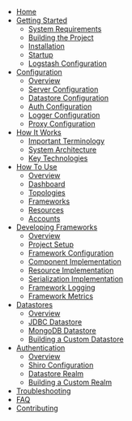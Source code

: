 * [Home](Home)
* [Getting Started](Getting-Started)
  * [System Requirements](Getting-Started#system-requirements)
  * [Building the Project](Getting-Started#building-the-project)
  * [Installation](Getting-Started#installation)
  * [Startup](Getting-Started#startup)
  * [Logstash Configuration](Getting-Started#logstash-configuration-optional)
* [Configuration](Configuration)
  * [Overview](Configuration#overview)
  * [Server Configuration](Configuration#server-configuration)
  * [Datastore Configuration](Configuration#datastore-configuration)
  * [Auth Configuration](Configuration#auth-configuration)
  * [Logger Configuration](Configuration#logger-configuration)
  * [Proxy Configuration](Configuration#proxy-configuration)
* [How It Works](How-It-Works)
  * [Important Terminology](How-It-Works#important-terminology)
  * [System Architecture](How-It-Works#system-architecture)
  * [Key Technologies](How-It-Works#key-technologies)
* [How To Use](How-To-Use)
  * [Overview](How-To-Use#overview)
  * [Dashboard]()
  * [Topologies]()
  * [Frameworks]()
  * [Resources]()
  * [Accounts]()
* [Developing Frameworks](Developing-Frameworks)
  * [Overview](Developing-Frameworks#overview)
  * [Project Setup](Framework-Project-Setup)
  * [Framework Configuration](Framework-Configuration)
  * [Component Implementation](Component-Implementation)
  * [Resource Implementation](Resource-Implementation)
  * [Serialization Implementation](Serialization-Implementation)
  * [Framework Logging](Framework-Logging)
  * [Framework Metrics](Framework-Metrics)
* [Datastores](Datastores)
  * [Overview](Datastores#overview)
  * [JDBC Datastore](Datastores#jdbc-datastore-default)
  * [MongoDB Datastore](Datastores#mongodb-datastore)
  * [Building a Custom Datastore](Datastores#building-a-custom-datastore)
* [Authentication](Authentication)
  * [Overview](Authentication#overview)
  * [Shiro Configuration](Authentication#shiro-configuration)
  * [Datastore Realm](Authentication#datastore-realm)
  * [Building a Custom Realm](Authentication#building-a-custom-realm)
* [Troubleshooting](Troubleshooting)
* [FAQ](FAQ)
* [Contributing](Contributing)